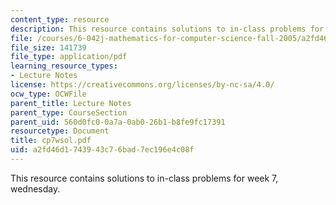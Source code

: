 ```yaml
---
content_type: resource
description: This resource contains solutions to in-class problems for week 7, wednesday.
file: /courses/6-042j-mathematics-for-computer-science-fall-2005/a2fd46d1743943c76bad7ec196e4c08f_cp7wsol.pdf
file_size: 141739
file_type: application/pdf
learning_resource_types:
- Lecture Notes
license: https://creativecommons.org/licenses/by-nc-sa/4.0/
ocw_type: OCWFile
parent_title: Lecture Notes
parent_type: CourseSection
parent_uid: 560d0fc0-0a7a-0ab0-26b1-b8fe9fc17391
resourcetype: Document
title: cp7wsol.pdf
uid: a2fd46d1-7439-43c7-6bad-7ec196e4c08f
---
```

This resource contains solutions to in-class problems for week 7, wednesday.